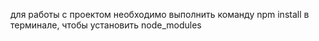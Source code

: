 для работы с проектом необходимо выполнить команду npm install в терминале, чтобы установить node_modules